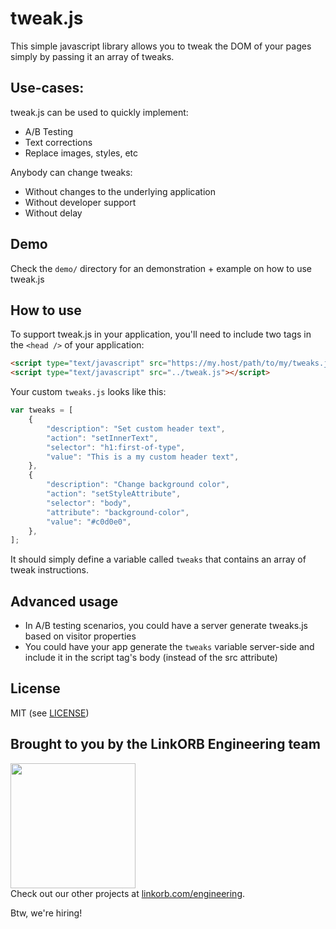 tweak.js
========

This simple javascript library allows you to tweak the DOM of your pages simply by passing it an array of tweaks.

## Use-cases:

tweak.js can be used to quickly implement:

* A/B Testing
* Text corrections
* Replace images, styles, etc

Anybody can change tweaks:

* Without changes to the underlying application
* Without developer support
* Without delay

## Demo

Check the `demo/` directory for an demonstration + example on how to use tweak.js

## How to use

To support tweak.js in your application, you'll need to include two tags in the `<head />` of your application:

```html
<script type="text/javascript" src="https://my.host/path/to/my/tweaks.js"></script>
<script type="text/javascript" src="../tweak.js"></script>
```

Your custom `tweaks.js` looks like this:

```js
var tweaks = [
    {
        "description": "Set custom header text",
        "action": "setInnerText",
        "selector": "h1:first-of-type",
        "value": "This is a my custom header text",
    },
    {
        "description": "Change background color",
        "action": "setStyleAttribute",
        "selector": "body",
        "attribute": "background-color",
        "value": "#c0d0e0",
    },
];
```

It should simply define a variable called `tweaks` that contains an array of tweak instructions.

## Advanced usage

* In A/B testing scenarios, you could have a server generate tweaks.js based on visitor properties
* You could have your app generate the `tweaks` variable server-side and include it in the script tag's body (instead of the src attribute)

## License

MIT (see [LICENSE](LICENSE))

## Brought to you by the LinkORB Engineering team

<img src="http://www.linkorb.com/d/meta/tier1/images/linkorbengineering-logo.png" width="200px" /><br />
Check out our other projects at [linkorb.com/engineering](http://www.linkorb.com/engineering).

Btw, we're hiring!
